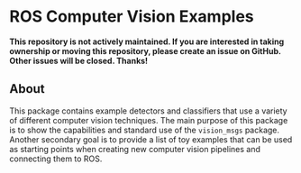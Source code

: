 # ROS Computer Vision Examples

**This repository is not actively maintained. If you are interested in taking
ownership or moving this repository, please create an issue on GitHub.
Other issues will be closed. Thanks!**

## About

This package contains example detectors and classifiers that use a variety of
different computer vision techniques. The main purpose of this package is to
show the capabilities and standard use of the `vision_msgs` package. Another
secondary goal is to provide a list of toy examples that can be used as starting
points when creating new computer vision pipelines and connecting them to ROS.
